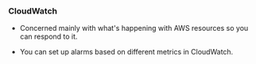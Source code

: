 ### CloudWatch

- Concerned mainly with what's happening with AWS resources so you can respond to it.

- You can set up alarms based on different metrics in CloudWatch.
